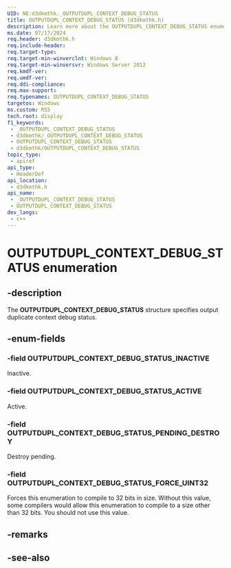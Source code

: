 ```yaml
---
UID: NE:d3dkmthk._OUTPUTDUPL_CONTEXT_DEBUG_STATUS
title: OUTPUTDUPL_CONTEXT_DEBUG_STATUS (d3dkmthk.h)
description: Learn more about the OUTPUTDUPL_CONTEXT_DEBUG_STATUS enumeration.
ms.date: 07/17/2024
req.header: d3dkmthk.h
req.include-header: 
req.target-type: 
req.target-min-winverclnt: Windows 8
req.target-min-winversvr: Windows Server 2012
req.kmdf-ver: 
req.umdf-ver: 
req.ddi-compliance: 
req.max-support: 
req.typenames: OUTPUTDUPL_CONTEXT_DEBUG_STATUS
targetos: Windows
ms.custom: RS5
tech.root: display
f1_keywords:
 - _OUTPUTDUPL_CONTEXT_DEBUG_STATUS
 - d3dkmthk/_OUTPUTDUPL_CONTEXT_DEBUG_STATUS
 - OUTPUTDUPL_CONTEXT_DEBUG_STATUS
 - d3dkmthk/OUTPUTDUPL_CONTEXT_DEBUG_STATUS
topic_type:
 - apiref
api_type:
 - HeaderDef
api_location:
 - d3dkmthk.h
api_name:
 - _OUTPUTDUPL_CONTEXT_DEBUG_STATUS
 - OUTPUTDUPL_CONTEXT_DEBUG_STATUS
dev_langs:
 - c++
---
```


# OUTPUTDUPL_CONTEXT_DEBUG_STATUS enumeration

## -description

The **OUTPUTDUPL_CONTEXT_DEBUG_STATUS** structure specifies output duplicate context debug status.

## -enum-fields

### -field OUTPUTDUPL_CONTEXT_DEBUG_STATUS_INACTIVE

Inactive.

### -field OUTPUTDUPL_CONTEXT_DEBUG_STATUS_ACTIVE

Active.

### -field OUTPUTDUPL_CONTEXT_DEBUG_STATUS_PENDING_DESTROY

Destroy pending.

### -field OUTPUTDUPL_CONTEXT_DEBUG_STATUS_FORCE_UINT32

Forces this enumeration to compile to 32 bits in size. Without this value, some compilers would allow this enumeration to compile to a size other than 32 bits. You should not use this value.

## -remarks

## -see-also
